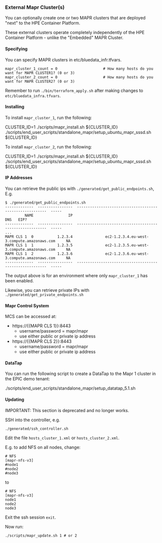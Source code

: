 ### External Mapr Cluster(s)

You can optionally create one or two MAPR clusters that are deployed "next" to the HPE Container Platform.

These external clusters operate completely independently of the HPE Container Platform - unlike the "Embedded" MAPR Cluster.

#### Specifying 

You can specify MAPR clusters in etc/bluedata_infr.tfvars.  

```
mapr_cluster_1_count = 0                     # How many hosts do you want for MAPR CLUSTER1? (0 or 3)
mapr_cluster_2_count = 0                     # How many hosts do you want for MAPR CLUSTER2? (0 or 3)
```

Remember to run `./bin/terraform_apply.sh` after making changes to `etc/bluedata_infra.tfvars`.

#### Installing

To install `mapr_cluster_1`, run the following:

CLUSTER_ID=1
./scripts/mapr_install.sh ${CLUSTER_ID}
./scripts/end_user_scripts/standalone_mapr/setup_ubuntu_mapr_sssd.sh ${CLUSTER_ID}

To install `mapr_cluster_2`, run the following:

CLUSTER_ID=1
./scripts/mapr_install.sh ${CLUSTER_ID}
./scripts/end_user_scripts/standalone_mapr/setup_ubuntu_mapr_sssd.sh ${CLUSTER_ID}

#### IP Addresses

You can retrieve the public ips with `./generated/get_public_endpoints.sh`, E.g.

```
$ ./generated/get_public_endpoints.sh
-------------  ----------------  --------------------------------------------------------  -----
         NAME                IP                                                       DNS   EIP?
-------------  ----------------  --------------------------------------------------------  -----
...
MAPR CLS 1  0           1.2.3.4               ec2-1.2.3.4.eu-west-3.compute.amazonaws.com     NA
MAPR CLS 1  1           1.2.3.5               ec2-1.2.3.5.eu-west-3.compute.amazonaws.com     NA
MAPR CLS 1  2           1.2.3.6               ec2-1.2.3.6.eu-west-3.compute.amazonaws.com     NA
-------------  ----------------  --------------------------------------------------------  -----
```

The output above is for an environment where only `mapr_cluster_1` has been enabled.

Likewise, you can retrieve private IPs with `./generated/get_private_endpoints.sh`

#### Mapr Control System

MCS can be accessed at:

- https://{{MAPR CLS 1}}:8443 
  - username/password = mapr/mapr
  - use either public or private ip address
- https://{{MAPR CLS 2}}:8443
  - username/password = mapr/mapr
  - use either public or private ip address

#### DataTap

You can run the following script to create a DataTap to the Mapr 1 cluster in the EPIC demo tenant:

./scripts/end_user_scripts/standalone_mapr/setup_datatap_5.1.sh

#### Updating

IMPORTANT: This section is deprecated and no longer works.

SSH into the controller, e.g.

```
./generated/ssh_controller.sh
```

Edit the file `hosts_cluster_1.xml` or `hosts_cluster_2.xml`.  

E.g. to add NFS on all nodes, change: 

```
# NFS
[mapr-nfs-v3]
#node1
#node2
#node3
```

to 

```
# NFS
[mapr-nfs-v3]
node1
node2
node3
```

Exit the ssh session `exit`.

Now run:

```
./scripts/mapr_update.sh 1 # or 2
```
